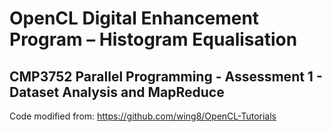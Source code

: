 # OpenCL Digital Enhancement Program – Histogram Equalisation 

## CMP3752 Parallel Programming - Assessment 1 - Dataset Analysis and MapReduce

Code modified from: https://github.com/wing8/OpenCL-Tutorials